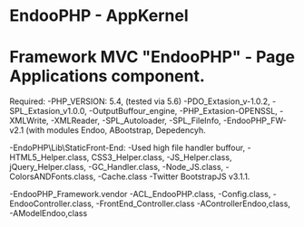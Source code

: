   EndooPHP - AppKernel
======================

Framework MVC "EndooPHP" - Page Applications component.
================================================

Required:
  -PHP_VERSION: 5.4, (tested via 5.6)
    -PDO_Extasion_v-1.0.2,
    -SPL_Extasion_v1.0.0,
    -OutputBuffour_engine,
    -PHP_Extasion-OPENSSL,
    -XMLWrite, -XMLReader,
    -SPL_Autoloader,
    -SPL_FileInfo,
    -EndooPHP_FW-v2.1 (with modules Endoo, 
          ABootstrap, Depedencyh.
    
    
  -EndoPHP\Lib\StaticFront-End:
    -Used high file handler buffour,
    -HTML5_Helper.class, CSS3_Helper.class,
    -JS_Helper.class, jQuery_Helper.class,
    -GC_Handler.class, -Node_JS.class,
    -ColorsANDFonts.class, -Cache.class
    -Twitter BootstrapJS v3.1.1.

-EndooPHP_Framework.vendor
    -ACL_EndooPHP.class, -Config.class,
    -EndooController.class, -FrontEnd_Controller.class
    -AControllerEndoo,class, -AModelEndoo,class
